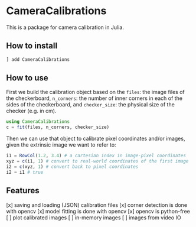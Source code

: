 # CameraCalibrations

This is a package for camera calibration in Julia.

## How to install
```julia
] add CameraCalibrations
```

## How to use
First we build the calibration object based on the `files`: the image files of the checkerboard, `n_corners`: the number of inner corners in each of the sides of the checkerboard, and `checker_size`: the physical size of the checker (e.g. in cm).


```julia
using CameraCalibrations
c = fit(files, n_corners, checker_size)
```

Then we can use that object to calibrate pixel coordinates and/or images, given the extrinsic image we want to refer to:
```julia
i1 = RowCol(1.2, 3.4) # a cartesian index in image-pixel coordinates
xyz = c(i1, 1) # convert to real-world coordinates of the first image
i2 = c(xyz, 1) # convert back to pixel coordinates
i2 ≈ i1 # true
```

## Features
[x] saving and loading (JSON) calibration files
[x] corner detection is done with opencv
[x] model fitting is done with opencv
[x] opencv is python-free
[ ] plot calibrated images
[ ] in-memory images
[ ] images from video IO
